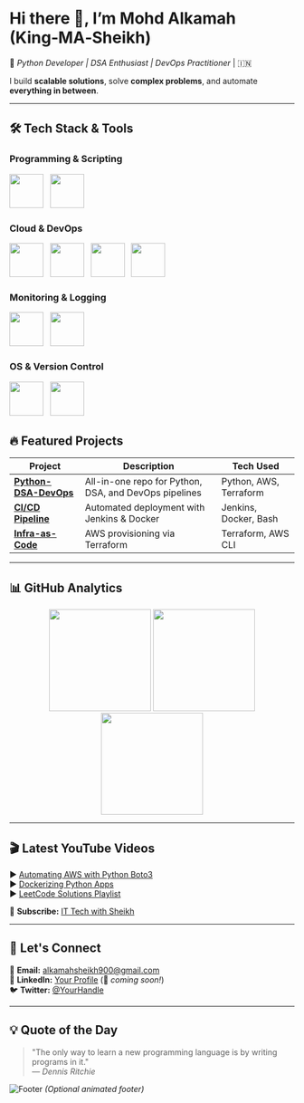 # Hi there 👋, I’m **Mohd Alkamah (King‑MA‑Sheikh)**  

🚀 *Python Developer | DSA Enthusiast | DevOps Practitioner* | 🇮🇳  

I build **scalable solutions**, solve **complex problems**, and automate **everything in between**.  

---

## 🛠️ Tech Stack & Tools  

### Programming & Scripting  
<img src="https://cdn.jsdelivr.net/gh/devicons/devicon/icons/python/python-original.svg" height="60"/> &nbsp;
<img src="https://cdn.jsdelivr.net/gh/devicons/devicon/icons/bash/bash-original.svg" height="60"/> &nbsp;

### Cloud & DevOps  
<img src="https://cdn.jsdelivr.net/gh/devicons/devicon/icons/amazonwebservices/amazonwebservices-original.svg" height="60"/> &nbsp;
<img src="https://cdn.jsdelivr.net/gh/devicons/devicon/icons/docker/docker-original.svg" height="60"/> &nbsp;
<img src="https://www.vectorlogo.zone/logos/terraformio/terraformio-icon.svg" height="60"/> &nbsp;
<img src="https://cdn.jsdelivr.net/gh/devicons/devicon/icons/jenkins/jenkins-original.svg" height="60"/> &nbsp;

### Monitoring & Logging  
<img src="https://cdn.jsdelivr.net/gh/devicons/devicon/icons/prometheus/prometheus-original.svg" height="60"/> &nbsp;
<img src="https://cdn.jsdelivr.net/gh/devicons/devicon/icons/grafana/grafana-original.svg" height="60"/> &nbsp;

### OS & Version Control  
<img src="https://cdn.jsdelivr.net/gh/devicons/devicon/icons/linux/linux-original.svg" height="60"/> &nbsp;
<img src="https://cdn.jsdelivr.net/gh/devicons/devicon/icons/git/git-original.svg" height="60"/> &nbsp;


## 🔥 **Featured Projects**  

| Project | Description | Tech Used |
|---------|-------------|-----------|
| **[Python-DSA-DevOps](https://)** | All-in-one repo for Python, DSA, and DevOps pipelines | Python, AWS, Terraform |
| **[CI/CD Pipeline](https://)** | Automated deployment with Jenkins & Docker | Jenkins, Docker, Bash |
| **[Infra-as-Code](https://)** | AWS provisioning via Terraform | Terraform, AWS CLI |

---

## 📊 **GitHub Analytics**  

<p align="center">
  <img height="180em" src="https://github-readme-stats.vercel.app/api?username=King-MA-Sheikh&show_icons=true&theme=radical&hide_border=true" />
  <img height="180em" src="https://github-readme-streak-stats.herokuapp.com/?user=King-MA-Sheikh&theme=radical&hide_border=true" />
  <img height="180em" src="https://github-readme-stats.vercel.app/api/top-langs/?username=King-MA-Sheikh&layout=compact&theme=radical&hide_border=true" />
</p>

---

## 🎬 **Latest YouTube Videos**  
▶️ [Automating AWS with Python Boto3](https://youtube.com/)  
▶️ [Dockerizing Python Apps](https://youtube.com/)  
▶️ [LeetCode Solutions Playlist](https://youtube.com/)  

📢 **Subscribe:** [IT Tech with Sheikh](https://www.youtube.com/@IT_Tech_with_Sheikh)  

---

## 🤝 **Let's Connect**  

📧 **Email:** [alkamahsheikh900@gmail.com](mailto:alkamahsheikh900@gmail.com)  
💼 **LinkedIn:** [Your Profile](https://linkedin.com/in/) (🔗 *coming soon!*)  
🐦 **Twitter:** [@YourHandle](https://twitter.com/)  

---

## 💡 **Quote of the Day**  

> "The only way to learn a new programming language is by writing programs in it."  
> — *Dennis Ritchie*  

![Footer](https://github.com/King-MA-Sheikh/King-MA-Sheikh/blob/main/assets/footer.gif?raw=true) *(Optional animated footer)*
